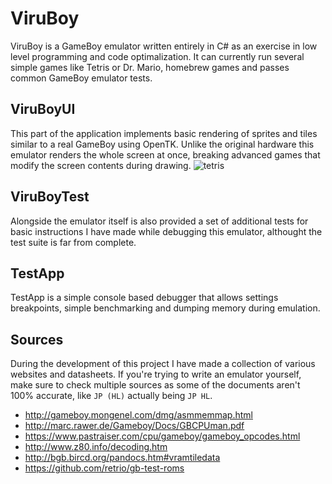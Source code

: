 # ViruBoy
ViruBoy is a GameBoy emulator written entirely in C# as an exercise in low level programming and code optimalization. It can currently run several simple games like Tetris or Dr. Mario, homebrew games and passes common GameBoy emulator tests.
## ViruBoyUI
This part of the application implements basic rendering of sprites and tiles similar to a real GameBoy using OpenTK. Unlike the original hardware this emulator renders the whole screen at once, breaking advanced games that modify the screen contents during drawing.
![tetris](https://virusek20.kuubstudios.com/files/2020-02/ViruBoyUI_2020-02-07_17-09-12.png)
## ViruBoyTest
Alongside the emulator itself is also provided a set of additional tests for basic instructions I have made while debugging this emulator, althought the test suite is far from complete.
## TestApp
TestApp is a simple console based debugger that allows settings breakpoints, simple benchmarking and dumping memory during emulation.
## Sources
During the development of this project I have made a collection of various websites and datasheets. If you're trying to write an emulator yourself, make sure to check multiple sources as some of the documents aren't 100% accurate, like `JP (HL)` actually being `JP HL`.
* http://gameboy.mongenel.com/dmg/asmmemmap.html
* http://marc.rawer.de/Gameboy/Docs/GBCPUman.pdf
* https://www.pastraiser.com/cpu/gameboy/gameboy_opcodes.html
* http://www.z80.info/decoding.htm
* http://bgb.bircd.org/pandocs.htm#vramtiledata
* https://github.com/retrio/gb-test-roms